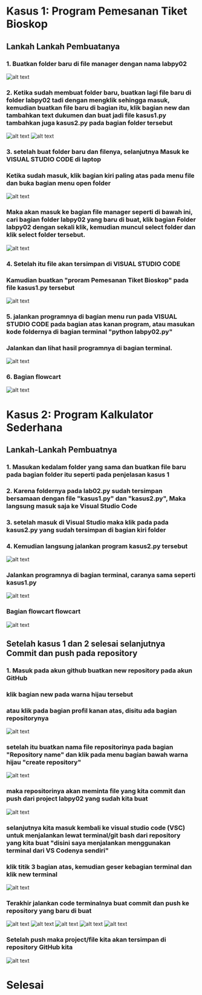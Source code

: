 # Kasus 1: Program Pemesanan Tiket Bioskop
## Lankah Lankah Pembuatanya 
### 1. Buatkan folder baru di file manager dengan nama labpy02
![alt text](ss.3/image.png)
### 2. Ketika sudah membuat folder baru, buatkan lagi file baru di folder labpy02 tadi dengan mengklik sehingga masuk, kemudian buatkan file baru di bagian itu, klik bagian new dan tambahkan text dukumen dan buat jadi file kasus1.py tambahkan juga kasus2.py pada bagian folder tersebut
![alt text](ss.3/image-2.png)
![alt text](ss.3/image-1.png)
### 3. setelah buat folder baru dan filenya, selanjutnya Masuk ke VISUAL STUDIO CODE di laptop 
### Ketika sudah masuk, klik bagian kiri paling atas pada menu file dan buka bagian menu open folder
![alt text](ss.3/image-3.png)
###  Maka akan masuk ke bagian file manager seperti di bawah ini, cari bagian folder labpy02 yang baru di buat, klik bagian Folder labpy02 dengan sekali klik, kemudian muncul select folder dan klik select folder tersebut.
![alt text](ss.3/image-4.png)
### 4. Setelah itu file akan tersimpan di VISUAL STUDIO CODE
### Kamudian buatkan "proram Pemesanan Tiket Bioskop" pada file kasus1.py tersebut
![alt text](ss.3/image-5.png)
### 5. jalankan programnya di bagian menu run pada VISUAL STUDIO CODE pada bagian atas kanan program, atau masukan kode foldernya di bagian terminal "python labpy02.py"
### Jalankan dan lihat hasil programnya di bagian terminal.
![alt text](ss.3/image-6.png)
### 6. Bagian flowcart
![alt text](ss.3/image-7.png)

# Kasus 2: Program Kalkulator Sederhana
## Lankah-Lankah Pembuatnya
### 1. Masukan kedalam folder yang sama dan buatkan file baru pada bagian folder itu seperti pada penjelasan kasus 1
### 2. Karena foldernya pada lab02.py sudah tersimpan bersamaan dengan file "kasus1.py" dan "kasus2.py", Maka langsung masuk saja ke Visual Studio Code 
### 3. setelah masuk di Visual Studio maka klik pada pada kasus2.py yang sudah tersimpan di bagian kiri folder 
### 4. Kemudian langsung jalankan program kasus2.py tersebut 
![alt text](ss1/image.png)
### Jalankan programnya di bagian terminal, caranya sama seperti kasus1.py
![alt text](ss1/image-1.png)
### Bagian flowcart flowcart
![alt text](ss.2/image-2.png)

## Setelah kasus 1 dan 2 selesai selanjutnya Commit dan push pada repository
### 1. Masuk pada akun github buatkan new repository pada akun GitHub
### klik bagian new pada warna hijau tersebut
### atau klik pada bagian profil kanan atas, disitu ada bagian repositorynya 
![alt text](ss1/image-3.png)
### setelah itu buatkan nama file repositorinya pada bagian "Repository name" dan klik pada menu bagian bawah warna hijau "create repository"
![alt text](<ss.2/image-10 (2).png>)
### maka repositorinya akan meminta file yang kita commit dan push dari project labpy02 yang sudah kita buat  
![alt text](ss1/image-4.png)
### selanjutnya kita masuk kembali ke visual studio code (VSC) untuk menjalankan lewat terminal/git bash dari repository yang kita buat  "disini saya menjalankan menggunakan terminal dari VS Codenya sendiri"
### klik titik 3 bagian atas, kemudian geser kebagian terminal dan klik new terminal
![alt text](<ss.2/image-12 (3).png>)
### Terakhir jalankan code terminalnya buat commit dan push ke repository yang baru di buat
![alt text](ss.2/image_13.png)
![alt text](ss.2/image-8.png)
![alt text](ss.2/image-9.png)
![alt text](ss.2/image-10.png)
![alt text](ss.2/image-11.png)
### Setelah push maka project/file kita akan tersimpan di repository GitHub kita
![alt text](<ss.2/image-11 (2).png>)
# Selesai





